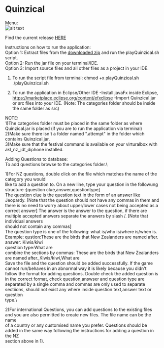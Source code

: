 # Quinzical

Menu:\
![alt text](https://media.discordapp.net/attachments/627267590862929961/772969678749827072/menu.png?width=1163&height=654 "Quinzical Menu")

Find the current release [HERE](https://github.com/SOFTENG206-2020/assignment-3-and-project-team-05/releases)

Instructions on how to run the application:\
Option 1: Extract files from the [downloaded zip](https://github.com/SOFTENG206-2020/assignment-3-and-project-team-05/releases) and run the playQuinzical.sh script.\
Option 2: Run the jar file on your terminal/IDE.\
Option 3: Import source files and all other files as a project in your IDE.

1) To run the script file from terminal:
  chmod +x playQuinzical.sh
  ./playQuinzical.sh
  
2) To run the application in Eclipse/Other IDE
   -Install javaFx inside Eclipse, https://marketplace.eclipse.org/content/efxclipse
   -Import Quinzical.jar or src files into your IDE. (Note: The categories folder should be inside the same folder as src)
   
NOTE:\
1)The categories folder must be placed in the same folder as where Quinzical.jar is placed (if you are to run the application via terminal)\
2)Make sure there isn't a folder named ".attempt" in the folder which contains Quinzical.jar.\
3)Make sure that the festival command is available on your virturalbox with akl_nz_jdt_diphone installed.

Adding Questions to database:\
To add questions browse to the categories folder.\

1)For NZ questions, double click on the file which matches the name of the category you would\
like to add a question to. On a new line, type your question in the followung structure :[question clue,answer,questiontype]\
The question clue is the question text in the form of an answer like Jeopardy. [Note that the question should not have any commas in them and\
there is no need to worry about upper/lower cases not being accepted as a correct answer]
The answer is the answer to the question, if there are multiple accepted answers separate the answers by slash /. [Note that individual answers\
should not contain any commas]\
The question type is one of the following: what is/who is/where is/when is.\
Example: qustion:These are the birds that New Zealanders are named after.\
         answer: Kiwis/kiwi\
         question type:What are\
         combine the sections by commas: These are the birds that New Zealanders are named after.,Kiwis/kiwi,What are\
Save the file and the question should be added successfully. If the game cannot run/behaves in an abnormal way it is likely because you didn't \
follow the format for adding questions. Double check the added question is in the correct format, check question,answser and question type are\
separated by a single comma and commas are only used to separate sectiions, should not exist any where inside question text,answer text or question\
type.\

2)For international Questions, you can add questions to the existing files and you are also permitted to create new files. The file name can be the name\
of a country or any customised name you prefer. Questions should be added in the same way following the instructions for adding a question in the NZ\
section above in 1).


         


